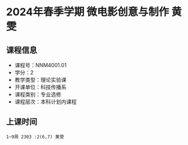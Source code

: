 # 2024年春季学期 微电影创意与制作 黄雯






## 课程信息

- 课程号：NNM4001.01
- 学分：2
- 教学类型：理论实验课
- 开课单位：科技传播系
- 课程类别：专业选修
- 课程层次：本科计划内课程

## 上课时间

```
1~9周 2303 :2(6,7) 黄雯
```


